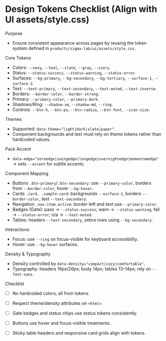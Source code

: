 # Design Tokens Checklist (Align with UI assets/style.css)

Purpose
- Ensure consistent appearance across pages by reusing the token system defined in `products/sigma-lab/ui/assets/style.css`.

Core Tokens
- Colors: `--navy`, `--teal`, `--slate`, `--gray`, `--ivory`.
- Status: `--status-success`, `--status-warning`, `--status-error`.
- Surfaces: `--bg-primary`, `--bg-secondary`, `--bg-tertiary`, `--surface-1`, `--surface-2`.
- Text: `--text-primary`, `--text-secondary`, `--text-muted`, `--text-inverse`.
- Borders: `--border-color`, `--border-strong`.
- Primary: `--primary-color`, `--primary-dark`.
- Shadows/Ring: `--shadow-sm`, `--shadow-md`, `--ring`.
- Controls: `--btn-h`, `--btn-px`, `--btn-radius`, `--btn-font`, `--icon-size`.

Themes
- Supported: `data-theme="light|dark|slate|paper"`.
- Component backgrounds and text must rely on theme tokens rather than hardcoded values.

Pack Accent
- `data-edge="zeroedge|swingedge|longedge|overnightedge|momentumedge"` → sets `--accent` for subtle accents.

Component Mapping
- Buttons `.btn-primary`/`.btn-secondary`: use `--primary-color`, borders from `--border-color`, hover `--bg-hover`.
- Cards `.card, .sample-card`: backgrounds `--surface-1`, borders `--border-color`, text `--text-secondary`.
- Navigation `.nav-item.active`: border-left and text use `--primary-color`.
- Badges (Gate): pass → `--status-success`; warn → `--status-warning`; fail → `--status-error`; n/a → `--text-muted`.
- Tables: headers `--text-secondary`, zebra rows using `--bg-secondary`.

Interactions
- Focus: use `--ring` on focus-visible for keyboard accessibility.
- Hover: use `--bg-hover` surfaces.

Density & Typography
- Density controlled by `data-density="compact|cozy|comfortable"`.
- Typography: headers 16px/26px; body 14px; tables 13–14px; rely on `--font-sans`.

Checklist
- [ ] No hardcoded colors; all from tokens.
- [ ] Respect theme/density attributes on `<html>`.
- [ ] Gate badges and status chips use status tokens consistently.
- [ ] Buttons use hover and focus-visible treatments.
- [ ] Sticky table headers and responsive card grids align with tokens.

